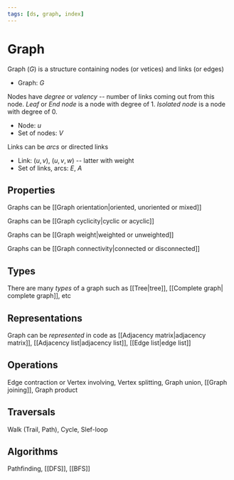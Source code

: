```yaml
---
tags: [ds, graph, index]
---
```


# Graph

Graph ($G$) is a structure containing nodes (or vetices) and links (or edges)

- Graph: $G$

Nodes have _degree_ or _valency_ -- number of links coming out from this node.
_Leaf_ or _End node_ is a node with degree of 1.
_Isolated node_ is a node with degree of 0.

- Node: $u$
- Set of nodes: $V$

Links can be _arcs_ or directed links

- Link: $(u, v)$, $(u, v, w)$ -- latter with weight
- Set of links, arcs: $E$, $A$

## Properties

Graphs can be [[Graph orientation|oriented, unoriented or mixed]]

Graphs can be [[Graph cyclicity|cyclic or acyclic]]

Graphs can be [[Graph weight|weighted or unweighted]]

Graphs can be [[Graph connectivity|connected or disconnected]]

## Types

There are many _types_ of a graph such as [[Tree|tree]], [[Complete graph| complete graph]], etc

## Representations

Graph can be _represented_ in code as [[Adjacency matrix|adjacency matrix]], [[Adjacency list|adjacency list]], [[Edge list|edge list]]

## Operations

Edge contraction or Vertex involving, Vertex splitting, Graph union, [[Graph joining]], Graph product

## Traversals

Walk (Trail, Path), Cycle, Slef-loop

## Algorithms

Pathfinding, [[DFS]], [[BFS]]

<!--
### Понятия
- !en[Подграф](Subgraph)
- !en[Плотность](Density)
	- !en[Плотный граф](Dense)
	- !en[Разреженный граф](Sparse)
- [[Notes graph]]

https://www.hackerearth.com/practice/algorithms/graphs/graph-representation/tutorial/

# Двудольный граф, биграф

aliases:
:::
Bipartite graph
:::

Все вершины двудольного графа можно разбить на две части, без граней между вершинами одной части

viz:
:::
graph {
	bgcolor = transparent
	arrowsize = .1
	node [
		shape     = circle
		width     = 0.1
		height    = 0.1
		fixedsize = true
		fontsize  = 0
		fillcolor = black
		style     = filled
	]
	edge [
		arrowsize = .6
		arrowhead = open
	]
	subgraph cluster_a {
		style = rounded
		color = lightgray
		a b c
	}
	subgraph cluster_b {
	  	style = rounded
		color = lightgray
		d e
	}
	{a b c} -- {d e}
}
:::

-->

